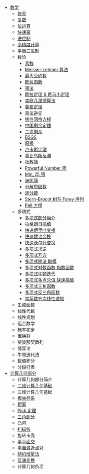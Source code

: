 
* [数学](https://oi-wiki.org/math/poly/intro/)
    * [符号](https://oi-wiki.org/math/notation/)
    * [复数](https://oi-wiki.org/math/complex/)
    * [位运算](https://oi-wiki.org/math/bit/)
    * [快速幂](https://oi-wiki.org/math/quick-pow/)
    * [进位制](https://oi-wiki.org/math/base/)
    * [高精度计算](https://oi-wiki.org/math/bignum/)
    * [平衡三进制](https://oi-wiki.org/math/balanced-ternary/)
    * 数论
      * [素数](https://oi-wiki.org/math/prime/)
      * [Meissel-Lehmer 算法](https://oi-wiki.org/math/meissel-lehmer/)
      * [最大公约数](https://oi-wiki.org/math/gcd/)
      * [欧拉函数](https://oi-wiki.org/math/euler/)
      * [筛法](https://oi-wiki.org/math/sieve/)
      * [欧拉定理 & 费马小定理](https://oi-wiki.org/math/fermat/)
      * [类欧几里德算法](https://oi-wiki.org/math/euclidean/)
      * [裴蜀定理](https://oi-wiki.org/math/bezouts/)
      * [乘法逆元](https://oi-wiki.org/math/inverse/)
      * [线性同余方程](https://oi-wiki.org/math/linear-equation/)
      * [中国剩余定理](https://oi-wiki.org/math/crt/)
      * [二次剩余](https://oi-wiki.org/math/quad-residue/)
      * [BSGS](https://oi-wiki.org/math/bsgs/)
      * [原根](https://oi-wiki.org/math/primitive-root/)
      * [卢卡斯定理](https://oi-wiki.org/math/lucas/)
      * [莫比乌斯反演](https://oi-wiki.org/math/mobius/)
      * [杜教筛](https://oi-wiki.org/math/du/)
      * [Powerful Number 筛](https://oi-wiki.org/math/powerful-number/)
      * [Min_25 筛](https://oi-wiki.org/math/min-25/)
      * [洲阁筛](https://oi-wiki.org/math/zhou/)
      * [分解质因数](https://oi-wiki.org/math/pollard-rho/)
      * [连分数](https://oi-wiki.org/math/continued-fraction/)
      * [Stern-Brocot 树与 Farey 序列](https://oi-wiki.org/math/stern-brocot/)
      * [Pell 方程 ](https://oi-wiki.org/math/pell-equation/)
    * 多项式
      * [多项式部分简介](https://oi-wiki.org/math/poly/intro/)
      * [拉格朗日插值](https://oi-wiki.org/math/poly/lagrange/)
      * [快速傅里叶变换](https://oi-wiki.org/math/poly/fft/)
      * [快速数论变换](https://oi-wiki.org/math/poly/ntt/)
      * [快速沃尔什变换](https://oi-wiki.org/math/poly/fwt/)
      * [多项式求逆](https://oi-wiki.org/math/poly/inv/)
      * [多项式开方](https://oi-wiki.org/math/poly/sqrt/)
      * [多项式除法 取模](https://oi-wiki.org/math/poly/div-mod/)
      * [多项式对数函数 指数函数](https://oi-wiki.org/math/poly/ln-exp/)
      * [多项式牛顿迭代](https://oi-wiki.org/math/poly/newton/)
      * [多项式多点求值 快速插值](https://oi-wiki.org/math/poly/multipoint-eval-interpolation/)
      * [多项式三角函数](https://oi-wiki.org/math/poly/tri-func/)
      * [多项式反三角函数](https://oi-wiki.org/math/poly/inv-tri-func/)
      * [常系数齐次线性递推  ](https://oi-wiki.org/math/linear-recurrence/)
    * 生成函数 
    * 线性代数 
    * 线性规划 
    * 组合数学 
    * 概率初步
    * 置换群
    * 斐波那契数列
    * 博弈论
    * 牛顿迭代法
    * 数值积分
    * 分段打表
* [计算几何部分](https://oi-wiki.org/geometry/)
    * 计算几何部分简介
    * [二维计算几何基础](https://oi-wiki.org/geometry/2d/)
    * 三维计算几何基础
    * [极坐标系](https://oi-wiki.org/geometry/polar-coordinate/)
    * [距离](https://oi-wiki.org/geometry/distance/)
    * [Pick 定理](https://oi-wiki.org/geometry/pick/)
    * [三角剖分](https://oi-wiki.org/geometry/triangulation/)
    * [凸包](https://oi-wiki.org/geometry/convex-hull/)
    * [扫描线](https://oi-wiki.org/geometry/scanning/)
    * 旋转卡壳
    * [半平面交](https://oi-wiki.org/geometry/half-plane/)
    * [平面最近点对](https://oi-wiki.org/geometry/nearest-points/)
    * [随机增量法](https://oi-wiki.org/geometry/random-incremental/)
    * [反演变换](https://oi-wiki.org/geometry/inverse/)
    * 计算几何杂项 

